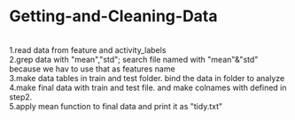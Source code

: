 # Getting-and-Cleaning-Data

<br>1.read data from feature and activity_labels
<br>2.grep data with "mean","std"; search file named with "mean"&"std" because we hav to use that as features name 
<br>3.make data tables in train and test folder. bind the data in folder to analyze
<br>4.make final data with train and test file. and make colnames with defined in step2.
<br>5.apply mean function to final data and print it as "tidy.txt"
  
